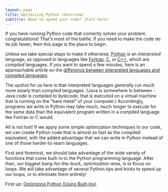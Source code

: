 ```yaml
---
layout: page
title: Optimizing Python (Overview)
subtitle: Need to speed your code? Start here!
---
```


If you have running Python code that correctly solves your problem,
congratulations! That's most of the battle. If you need to make the
code do its job faster, then this page is the place to begin. 

Unless we take special steps to make it otherwise,
[Python](https://en.wikipedia.org/wiki/Python_(programming_language))
is an _interpreted_ language, as opposed to languages like 
[Fortran](https://en.wikipedia.org/wiki/Fortran),
[C](https://en.wikipedia.org/wiki/C_(programming_language)),
or [C++](https://en.wikipedia.org/wiki/C%2B%2B),
which are _compiled_ languages. If you want to spend a few minutes, here is 
an approachable article on the [difference between interpreted languages and
compiled languages](https://www.freecodecamp.org/news/compiled-versus-interpreted-languages/). 

The upshot for us here is that interpreted languages generally run much more 
slowly than compiled languages. (Java is somewhere in between - Java code is 
compiled to _bytecode_, that is executed on a virtual machine that is running 
on the "bare metal" of your computer.) Accordingly, programs we write in Python may 
take much, much longer to execute for the same data than the equivalent program 
written in a compiled language like Fortran or C would. 

All is not lost! If we apply some simple optimization techniques to our code, we can
create Python code that is almost as fast as the compiled equivalent, with the 
added advantage that we can write in Python instead of one of those harder-to-learn
languages. 

First and foremost, we should take advantage of the wide variety of functions that
come built-in to the Python programming language. After than, 
our biggest bang-for-the-buck, optimization-wise, is to focus on loops. We 
will take advantage of several Python tips and tricks to speed up our loops,
or to eliminate them entirely!

First up: [Optimizing Python (Using Built-Ins)](../optimizing-python-built-ins/index.html)
